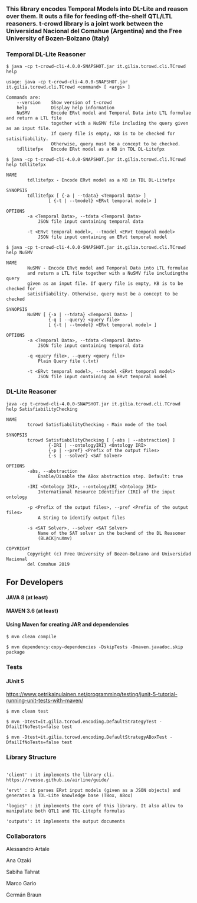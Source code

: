 ### This library encodes Temporal Models into DL-Lite and reason over them. It outs a file for feeding off-the-shelf QTL/LTL reasoners. t-crowd library is a joint work between the Universidad Nacional del Comahue (Argentina) and the Free University of Bozen-Bolzano (Italy)

### Temporal DL-Lite Reasoner

`$ java -cp t-crowd-cli-4.0.0-SNAPSHOT.jar it.gilia.tcrowd.cli.TCrowd help`

```
usage: java -cp t-crowd-cli-4.0.0-SNAPSHOT.jar it.gilia.tcrowd.cli.TCrowd <command> [ <args> ]

Commands are:
    --version    Show version of t-crowd
    help         Display help information
    NuSMV        Encode ERvt model and Temporal Data into LTL formulae and return a LTL file 
                 together with a NuSMV file including the query given as an input file. 
                 If query file is empty, KB is to be checked for satisifiability. 
                 Otherwise, query must be a concept to be checked.
    tdllitefpx   Encode ERvt model as a KB in TDL DL-Litefpx

```

`$ java -cp t-crowd-cli-4.0.0-SNAPSHOT.jar it.gilia.tcrowd.cli.TCrowd help tdllitefpx`

```
NAME
        tdllitefpx - Encode ERvt model as a KB in TDL DL-Litefpx

SYNOPSIS
        tdllitefpx [ {-a | --tdata} <Temporal Data> ]
                [ {-t | --tmodel} <ERvt temporal model> ]

OPTIONS
        -a <Temporal Data>, --tdata <Temporal Data>
            JSON file input containing temporal data

        -t <ERvt temporal model>, --tmodel <ERvt temporal model>
            JSON file input containing an ERvt temporal model

```

`$ java -cp t-crowd-cli-4.0.0-SNAPSHOT.jar it.gilia.tcrowd.cli.TCrowd help NuSMV`

```
NAME
        NuSMV - Encode ERvt model and Temporal Data into LTL formulae
        and return a LTL file together with a NuSMV file includingthe query
        given as an input file. If query file is empty, KB is to be checked for
        satisifiability. Otherwise, query must be a concept to be checked

SYNOPSIS
        NuSMV [ {-a | --tdata} <Temporal Data> ]
                {-q | --query} <query file>
                [ {-t | --tmodel} <ERvt temporal model> ]

OPTIONS
        -a <Temporal Data>, --tdata <Temporal Data>
            JSON file input containing temporal data

        -q <query file>, --query <query file>
            Plain Query file (.txt)

        -t <ERvt temporal model>, --tmodel <ERvt temporal model>
            JSON file input containing an ERvt temporal model

```
### DL-Lite Reasoner

`java -cp t-crowd-cli-4.0.0-SNAPSHOT.jar it.gilia.tcrowd.cli.TCrowd help SatisfiabilityChecking`

```
NAME
        tcrowd SatisfiabilityChecking - Main mode of the tool

SYNOPSIS
        tcrowd SatisfiabilityChecking [ {-abs | --abstraction} ]
                {-IRI | --ontologyIRI} <Ontology IRI>
                {-p | --pref} <Prefix of the output files>
                {-s | --solver} <SAT Solver>

OPTIONS
        -abs, --abstraction
            Enable/Disable the ABox abstraction step. Default: true

        -IRI <Ontology IRI>, --ontologyIRI <Ontology IRI>
            International Resource Identifier (IRI) of the input ontology

        -p <Prefix of the output files>, --pref <Prefix of the output files>
            A String to identify output files

        -s <SAT Solver>, --solver <SAT Solver>
            Name of the SAT solver in the backend of the DL Reasoner
            (BLACK|nuXmv)

COPYRIGHT
        Copyright (c) Free University of Bozen-Bolzano and Universidad Nacional
        del Comahue 2019
```

## For Developers

#### JAVA 8 (at least)
#### MAVEN 3.6 (at least)

#### Using Maven for creating JAR and dependencies

```
$ mvn clean compile

$ mvn dependency:copy-dependencies -DskipTests -Dmaven.javadoc.skip package

```
### Tests
#### JUnit 5
https://www.petrikainulainen.net/programming/testing/junit-5-tutorial-running-unit-tests-with-maven/

`$ mvn clean test`

`$ mvn -Dtest=it.gilia.tcrowd.encoding.DefaultStrategyTest -DfailIfNoTests=false test`

`$ mvn -Dtest=it.gilia.tcrowd.encoding.DefaultStrategyABoxTest -DfailIfNoTests=false test`

### Library Structure

```

'client' : it implements the library cli. https://rvesse.github.io/airline/guide/

'ervt' : it parses ERvt input models (given as a JSON objects) and generates a TDL-Lite knowledge base (TBox, ABox)

'logics' : it implements the core of this library. It also allow to manipulate both QTL1 and TDL-Litepfx formulas

'outputs': it implements the output documents

```

### Collaborators

Alessandro Artale

Ana Ozaki

Sabiha Tahrat

Marco Gario

Germán Braun
